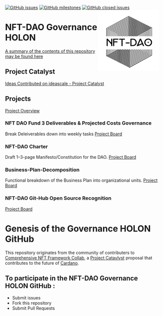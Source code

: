 [![GitHub issues](https://img.shields.io/github/issues/NFT-DAO/Governance-HOLON?style=flat-square)](https://github.com/NFT-DAO/Governance-HOLON/issues)
[![GitHub milestones](https://img.shields.io/github/milestones/open/NFT-DAO/Governance-HOLON?style=flat-square)](https://github.com/NFT-DAO/Governance-HOLON/milestones)
[![GitHub closed issues](https://img.shields.io/github/issues-closed-raw/NFT-DAO/Governance-HOLON?style=flat-square)](https://github.com/NFT-DAO/Governance-HOLON/issues?q=is%3Aissue+is%3Aclosed)
<img src="Business-Plan/14-Our-Appendix/Graphics/Transparent_Logo_Small_On_White.png" align="right" width="200">

# NFT-DAO Governance HOLON

[A summary of the contents of this repository may be found here](Business-Plan/Summary.md)


## Project Catalyst

[Ideas Contributed on ideascale - Project Catalyst](https://cardano.ideascale.com/a/pmd/3071109-48088?)

## Projects

[Project Overview](https://github.com/NFT-DAO/Governance-HOLON/projects) 

### NFT DAO Fund 3 Deliverables & Projected Costs Governance
Break Deleiverables down into weekly tasks
[Project Board](https://github.com/NFT-DAO/Governance-HOLON/projects/2)

### NFT-DAO Charter
Draft 1–3-page Manifesto/Constitution for the DAO.
[Project Board](https://github.com/NFT-DAO/Governance-HOLON/projects/4)

### Business-Plan-Decomposition
Functional breakdown of the Business Plan into organizational units.
[Project Board](https://github.com/NFT-DAO/Governance-HOLON/projects/3) 

### NFT-DAO Git-Hub Open Source Recognition
[Project Board](https://github.com/NFT-DAO/Governance-HOLON/projects/1)

# Genesis of the Governance HOLON GitHub

This repository originates from the community of contributers to [Comprehensive NFT Framework Collab](https://cardano.ideascale.com/a/dtd/Comprehensive-NFT-Framework-Collab/334521-48088), a [Project Cataylyst](https://cardano.ideascale.com/) proposal that contributes to the future of [Cardano](https://cardano.org/).

## To participate in the NFT-DAO Governance HOLON GitHub :

* Submit issues
* Fork this repository
* Submit Pull Requests
